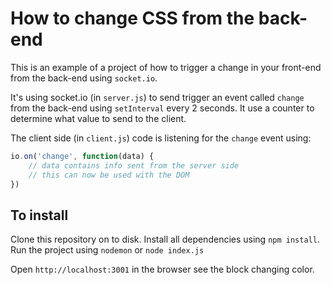 # How to change CSS from the back-end

This is an example of a project of how to trigger a change in your front-end from the back-end using `socket.io`.

It's using socket.io (in `server.js`) to send trigger an event called `change` from the back-end using `setInterval` every 2 seconds. It use a counter to determine what value to send to the client.

The client side (in `client.js`) code is listening for the `change` event using:

```javascript
io.on('change', function(data) {
    // data contains info sent from the server side
    // this can now be used with the DOM
})
```

## To install

Clone this repository on to disk. 
Install all dependencies using `npm install`.
Run the project using `nodemon` or `node index.js`

Open `http://localhost:3001` in the browser see the block changing color.
